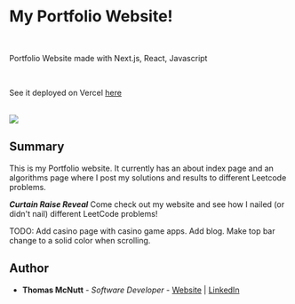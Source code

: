 # My Portfolio Website!

<br>

Portfolio Website made with Next.js, React, Javascript

<br>

See it deployed on Vercel [here](https://thomas-mcnutt-website.vercel.app/)

<br>

<image src="https://github.com/pachown/Thomas-McNutt-Website/blob/main/website/public/WebsiteView.png">

## Summary

This is my Portfolio website. It currently has an about index page and an algorithms page where I post my solutions and results to different Leetcode problems.

***Curtain Raise Reveal*** Come check out my website and see how I nailed (or didn't nail) different LeetCode problems!

TODO: Add casino page with casino game apps. 
Add blog. 
Make top bar change to a solid color when scrolling.

## Author

* **Thomas McNutt** - *Software Developer* - [Website](https://thomas-mcnutt-website.vercel.app/) | [LinkedIn](https://www.linkedin.com/in/tom-mcnutt-97526588/)
